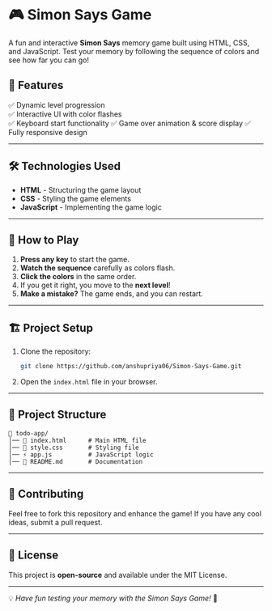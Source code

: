 # 🎮 Simon Says Game

A fun and interactive **Simon Says** memory game built using HTML, CSS, and JavaScript. Test your memory by following the sequence of colors and see how far you can go!

## 📌 Features
✅ Dynamic level progression  
✅ Interactive UI with color flashes  
✅ Keyboard start functionality
✅ Game over animation & score display
✅ Fully responsive design 

---

## 🛠️ Technologies Used
- **HTML** - Structuring the game layout
- **CSS** - Styling the game elements
- **JavaScript** - Implementing the game logic


---

## 🚀 How to Play
1. **Press any key** to start the game.
2. **Watch the sequence** carefully as colors flash.
3. **Click the colors** in the same order.
4. If you get it right, you move to the **next level**!
5. **Make a mistake?** The game ends, and you can restart.

---

## 🏗️ Project Setup
1. Clone the repository:
   ```sh
   git clone https://github.com/anshupriya06/Simon-Says-Game.git
   ```
2. Open the `index.html` file in your browser.

---

## 📂 Project Structure

```
📁 todo-app/
│── 📜 index.html      # Main HTML file
│── 🎨 style.css       # Styling file
│── ⚡ app.js          # JavaScript logic
│── 📖 README.md       # Documentation
```
---

## 🤝 Contributing
Feel free to fork this repository and enhance the game! If you have any cool ideas, submit a pull request.

---

## 📝 License
This project is **open-source** and available under the MIT License.

---

💡 *Have fun testing your memory with the Simon Says Game!* 🎉
